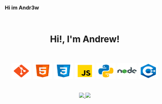 ### Hi im Andr3w
<div style="display: flex; flex-direction: column;" align="center"><br>
  <h1>Hi!, I'm Andrew!<h1/>
  <img alt="Git" height="50" width="60" src="icons/git.svg">
  <img alt="HTML5" height="50" width="60" src="icons/html5.svg">
  <img alt="CSS3" height="50" width="60" src="icons/css3.svg">
  <img alt="JavaScript" height="50" width="60" src="icons/javascript.svg">
  <img alt="Python" height="50" width="60" src="icons/python.svg">
  <img alt="nodejs" height="50" width="60" src="icons/nodejs.svg">
  <img alt="cpp" height="50" width="60" src="icons/cpp.svg">
</div>
<br/>
<div style="display: inline_block" align="center">
  <a href="https://github.com/Andr3wGustavo">
  <img height="160em" src="https://github-readme-stats.vercel.app/api?username=Andr3wGustavo&show_icons=true&theme=dark&include_all_commits=true&count_private=true"/>
  <img height="160em" src="https://github-readme-stats.vercel.app/api/top-langs/?username=Andr3wGustavo&layout=compact&langs_count=7&theme=dark"/>
</div>


